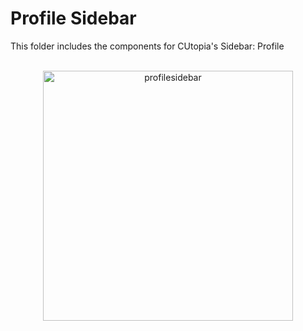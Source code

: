 # Profile Sidebar

This folder includes the components for CUtopia's Sidebar: Profile
</br>
</br>
<p align="center">
  <img src="https://github.com/FlyingTwigs/CUtopia/blob/main/imagesforREADME/ProfileSidebar.PNG" alt="profilesidebar" width="400" >
</p>
